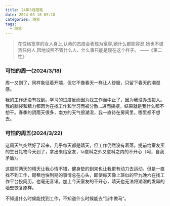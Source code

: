 ```yaml
---
title: 24年3月随笔
date: 2024-03-18 09:18
categories: 随笔
tags: 
  - 随笔
---
```


> 在性格宽厚的女人身上,认命的态度会表现为宽容,她什么都能容忍,她也不谴责任何人,因地设照不管什么人、什么事只能是现在这个样子。
> ——《第二性》

### 可怕的周一(2024/3/18)

周一又到了，同样象征着开端，但它不像春天一样让人舒服，只留下春天的潮湿感。

我的工作还没有找到。学习的进度反而因为找工作而中止了，因为我没办法投入。我的脑袋和精力都因为在找工作和学习而被分散...进而摇摆，结果就是我什么都不想干。春季的阴雨天很多，南方的天气很潮湿，我一直待在房间里，哪里都不想去。





### 可怕的周五(2024/3/22)
这周天气突然好了起来，几乎每天都是晴天，但工作仍然没有着落。提前给室友买的生日礼物今天到了，拿出来给室友，ta意料之外又意料之内的不开心（呵，自我矛盾）。

这周前两天的晴天让我心情不错，健身垫的到来也让我更有动力去运动。但是一直找不到工作，房租也快到期的事情总在心头，即使每天像上班似的早九晚六在找工作平台投简历，也毫无音讯。加上今天室友的不开心，晴天也无法将潮湿的发霉的墙壁恢复原样。

不知道什么时候能找到工作，不知道什么时候能去“当牛做马”。





